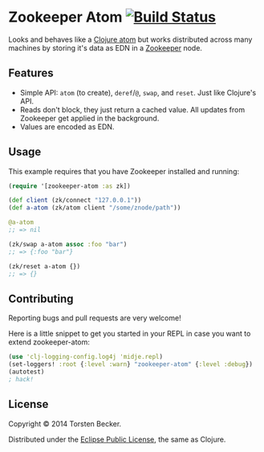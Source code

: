 

# Zookeeper Atom [![Build Status](https://travis-ci.org/torsten/zookeeper-atom.svg)](https://travis-ci.org/torsten/zookeeper-atom)

Looks and behaves like a [Clojure atom](http://clojure.org/atoms) but works distributed across many machines by storing it's data as EDN in a [Zookeeper](http://zookeeper.apache.org/) node.

## Features

 - Simple API: `atom` (to create), `deref`/`@`, `swap`, and `reset`.  Just like Clojure's API.
 - Reads don't block, they just return a cached value. All updates from Zookeeper get applied in the background.
 - Values are encoded as EDN.


## Usage

This example requires that you have Zookeeper installed and running:

```clojure
(require '[zookeeper-atom :as zk])

(def client (zk/connect "127.0.0.1"))
(def a-atom (zk/atom client "/some/znode/path"))

@a-atom
;; => nil

(zk/swap a-atom assoc :foo "bar")
;; => {:foo "bar"}

(zk/reset a-atom {})
;; => {}
```


## Contributing

Reporting bugs and pull requests are very welcome!

Here is a little snippet to get you started in your REPL in case you want to extend zookeeper-atom:

```clojure
(use 'clj-logging-config.log4j 'midje.repl)
(set-loggers! :root {:level :warn} "zookeeper-atom" {:level :debug})
(autotest)
; hack!
```


## License

Copyright © 2014 Torsten Becker.

Distributed under the [Eclipse Public License](http://www.eclipse.org/legal/epl-v10.html), the same as Clojure.
